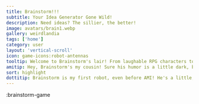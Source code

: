 ```yaml
---
title: Brainstorm!!!
subtitle: Your Idea Generator Gone Wild!
description: Need ideas? The sillier, the better!
image: avatars/brain1.webp
gallery: weirdlandia
tags: ['home']
category: user
layout: 'vertical-scroll'
icon: game-icons:robot-antennas
tooltip: Welcome to Brainstorm's lair! From laughable RPG characters to unfortunate date ideas, Brainstorm creates the concept and the example.
amitip: Hey, Brainstorm's my cousin! Sure his humor is a little dark, but I'm a multifaceted hivemind built to save the world, he's a brain in a jar making silly lists. It colors one's perspective. 🦋🤖😂
sort: highlight
dottitip: Brainstorm is my first robot, even before AMI! He's a little, well, let's just say we love him a lot.
---
```


:brainstorm-game
